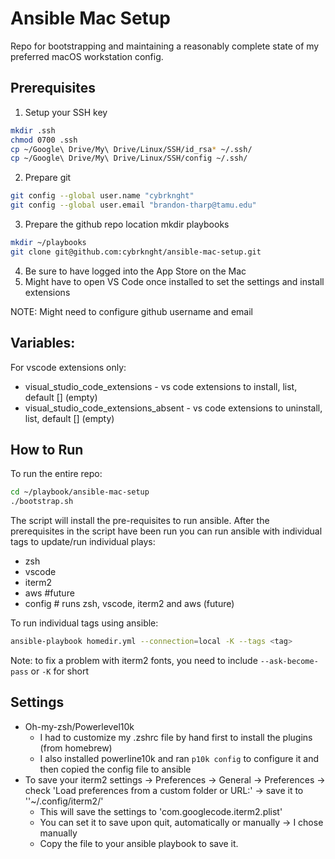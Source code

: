 # Ansible Mac Setup

Repo for bootstrapping and maintaining a reasonably complete state of my preferred macOS workstation config.

## Prerequisites
1. Setup your SSH key

```bash
mkdir .ssh
chmod 0700 .ssh
cp ~/Google\ Drive/My\ Drive/Linux/SSH/id_rsa* ~/.ssh/
cp ~/Google\ Drive/My\ Drive/Linux/SSH/config ~/.ssh/
```
2. Prepare git
```bash
git config --global user.name "cybrknght"
git config --global user.email "brandon-tharp@tamu.edu"
```
3. Prepare the github repo location mkdir playbooks

```bash
mkdir ~/playbooks
git clone git@github.com:cybrknght/ansible-mac-setup.git
```
4. Be sure to have logged into the App Store on the Mac
5. Might have to open VS Code once installed to set the settings and install extensions

NOTE: Might need to configure github username and email

## Variables:
For vscode extensions only:
* visual_studio_code_extensions - vs code extensions to install, list, default [] (empty)
* visual_studio_code_extensions_absent - vs code extensions to uninstall, list, default [] (empty)

## How to Run
To run the entire repo:
```bash
cd ~/playbook/ansible-mac-setup
./bootstrap.sh
```
The script will install the pre-requisites to run ansible.  After the prerequisites in the script have been run you can run ansible with individual tags to update/run individual plays:

* zsh
* vscode
* iterm2
* aws #future
* config # runs zsh, vscode, iterm2 and aws (future)

To run individual tags using ansible:
```bash
ansible-playbook homedir.yml --connection=local -K --tags <tag>
```
Note: to fix a problem with iterm2 fonts, you need to include `--ask-become-pass` or `-K` for short

## Settings
* Oh-my-zsh/Powerlevel10k
    - I had to customize my .zshrc file by hand first to install the plugins (from homebrew)
    - I also installed powerline10k and ran `p10k config` to configure it and then copied the config file to ansible
* To save your iterm2 settings -> Preferences -> General -> Preferences -> check 'Load preferences from a custom folder or URL:' -> save it to ''~/.config/iterm2/'
    - This will save the settings to 'com.googlecode.iterm2.plist'
    - You can set it to save upon quit, automatically or manually -> I chose manually
    - Copy the file to your ansible playbook to save it.
